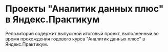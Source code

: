 # Проекты "Аналитик данных плюс" в Яндекс.Практикум
Репозиторий содержит выпускной итоговый проект, выполненный во время прохождения годового курса "Аналитик данных плюс" в Яндекс.Практикум.
